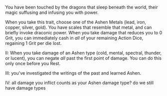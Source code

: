 You have been touched by the dragons that sleep beneath the world, their magic suffusing and infusing you with power.

When you take this trait, choose one of the Ashen Metals (lead, iron, copper, silver, gold). You have scales that resemble that metal, and can briefly invoke draconic power. When you take damage that reduces you to 0 Grit, you can immediately cash in _all_ of your remaining Action Dice, regaining 1 Grit per die lost.

II: When you take damage of an Ashen type (cold, mental, spectral, thunder, or lucent), you can negate _all_ past the first point of damage. You can do this only once before you Rest.

III: you've investigated the writings of the past and learned Ashen.

IV: all damage you inflict counts as your Ashen damage type? do we still have damage types
